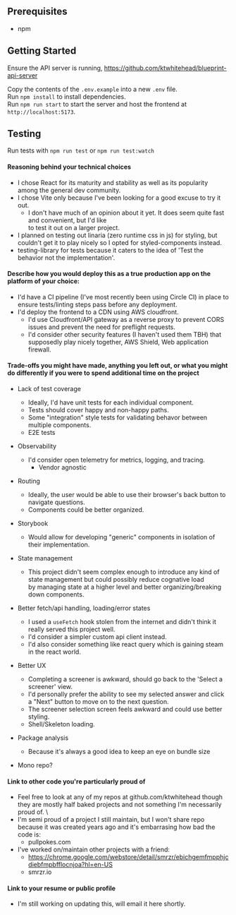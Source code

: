 ## Prerequisites

- npm

## Getting Started

Ensure the API server is running, https://github.com/ktwhitehead/blueprint-api-server

Copy the contents of the `.env.example` into a new `.env` file. \
Run `npm install` to install dependencies. \
Run `npm run start` to start the server and host the frontend at `http://localhost:5173`.

## Testing

Run tests with `npm run test` or `npm run test:watch`

#### Reasoning behind your technical choices

- I chose React for its maturity and stability as well as its popularity among the general dev community.
- I chose Vite only because I've been looking for a good excuse to try it out.
  - I don't have much of an opinion about it yet. It does seem quite fast and convenient, but I'd like \
    to test it out on a larger project.
- I planned on testing out linaria (zero runtime css in js) for styling, but couldn't get it to play nicely so I opted for styled-components instead.
- testing-library for tests because it caters to the idea of 'Test the behavior not the implementation'.

#### Describe how you would deploy this as a true production app on the platform of your choice:

- I'd have a CI pipeline (I've most recently been using Circle CI) in place to ensure tests/linting steps pass before any deployment.
- I'd deploy the frontend to a CDN using AWS cloudfront.
  - I'd use Cloudfront/API gateway as a reverse proxy to prevent CORS issues and prevent the need for preflight requests.
  - I'd consider other security features (I haven't used them TBH) that supposedly play nicely together, AWS Shield, Web application firewall.

#### Trade-offs you might have made, anything you left out, or what you might do differently if you were to spend additional time on the project

- Lack of test coverage

  - Ideally, I'd have unit tests for each individual component.
  - Tests should cover happy and non-happy paths.
  - Some "integration" style tests for validating behavor between multiple components.
  - E2E tests

- Observability

  - I'd consider open telemetry for metrics, logging, and tracing.
    - Vendor agnostic

- Routing

  - Ideally, the user would be able to use their browser's back button to navigate questions.
  - Components could be better organized.

- Storybook

  - Would allow for developing "generic" components in isolation of their implementation.

- State management

  - This project didn't seem complex enough to introduce any kind of state management but could possibly reduce cognative load \
    by managing state at a higher level and better organizing/breaking down components.

- Better fetch/api handling, loading/error states

  - I used a `useFetch` hook stolen from the internet and didn't think it really served this project well.
  - I'd consider a simpler custom api client instead.
  - I'd also consider something like react query which is gaining steam in the react world.

- Better UX

  - Completing a screener is awkward, should go back to the 'Select a screener' view.
  - I'd personally prefer the ability to see my selected answer and click a "Next" button to move on to the next question.
  - The screener selection screen feels awkward and could use better styling.
  - Shell/Skeleton loading.

- Package analysis

  - Because it's always a good idea to keep an eye on bundle size

- Mono repo?

#### Link to other code you're particularly proud of

- Feel free to look at any of my repos at github.com/ktwhitehead though they are mostly half baked projects and not something I'm necessarily proud of. \
- I'm semi proud of a project I still maintain, but I won't share repo because it was created years ago and it's embarrasing how bad the code is:
  - pullpokes.com
- I've worked on/maintain other projects with a friend:
  - https://chrome.google.com/webstore/detail/smrzr/ebichgemfmpphjcdiebfmpbfflocnjoa?hl=en-US
  - smrzr.io

#### Link to your resume or public profile

- I'm still working on updating this, will email it here shortly.
